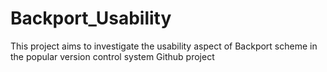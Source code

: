 # Backport_Usability
This project aims to investigate the usability aspect of Backport scheme in the popular version control system Github project

